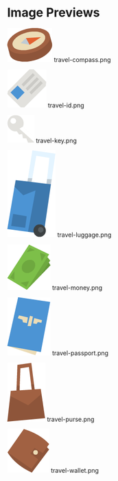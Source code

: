 # Image Previews

![travel-compass.png](travel-compass.png) travel-compass.png

![travel-id.png](travel-id.png) travel-id.png

![travel-key.png](travel-key.png) travel-key.png

![travel-luggage.png](travel-luggage.png) travel-luggage.png

![travel-money.png](travel-money.png) travel-money.png

![travel-passport.png](travel-passport.png) travel-passport.png

![travel-purse.png](travel-purse.png) travel-purse.png

![travel-wallet.png](travel-wallet.png) travel-wallet.png

